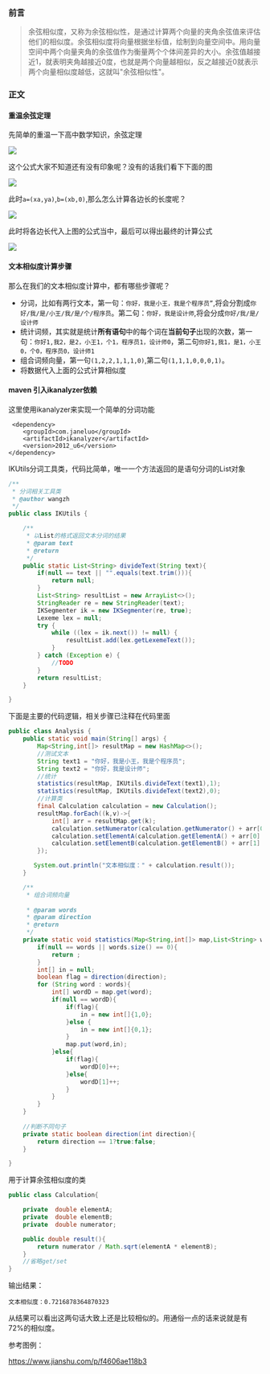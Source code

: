 ### 前言

> 余弦相似度，又称为余弦相似性，是通过计算两个向量的夹角余弦值来评估他们的相似度。余弦相似度将向量根据坐标值，绘制到向量空间中。用向量空间中两个向量夹角的余弦值作为衡量两个个体间差异的大小。余弦值越接近1，就表明夹角越接近0度，也就是两个向量越相似，反之越接近0就表示两个向量相似度越低，这就叫"余弦相似性"。

### 正文

#### 重温余弦定理

先简单的重温一下高中数学知识，余弦定理

![](https://user-gold-cdn.xitu.io/2019/5/13/16aaf41f933ad34d?w=360&h=109&f=png&s=2317)

这个公式大家不知道还有没有印象呢？没有的话我们看下下面的图


![](https://user-gold-cdn.xitu.io/2019/5/13/16aaf454fa6354af?w=442&h=294&f=png&s=8593)

此时`a=(xa,ya)`,`b=(xb,0)`,那么怎么计算各边长的长度呢？


![](https://user-gold-cdn.xitu.io/2019/5/13/16aaf4b977ccfcdf?w=466&h=370&f=png&s=130079)

此时将各边长代入上图的公式当中，最后可以得出最终的计算公式


![](https://user-gold-cdn.xitu.io/2019/5/13/16aaf4caafe25863?w=503&h=679&f=png&s=275452)


#### 文本相似度计算步骤

那么在我们的文本相似度计算中，都有哪些步骤呢？

* 分词，比如有两行文本，第一句：`你好，我是小王，我是个程序员”`,将会分割成`你好/我/是/小王/我/是/个/程序员`。第二句：`你好，我是设计师`,将会分成`你好/我/是/设计师`
* 统计词频，其实就是统计**所有语句**中的每个词在**当前句子**出现的次数，第一句：`你好1,我2，是2，小王1，个1，程序员1，设计师0`，第二句`你好1,我1，是1，小王0，个0，程序员0，设计师1`
* 组合词频向量，第一句`(1,2,2,1,1,1,0)`,第二句`(1,1,1,0,0,0,1)`。
* 将数据代入上面的公式计算相似度


#### maven 引入ikanalyzer依赖

这里使用ikanalyzer来实现一个简单的分词功能

```
 <dependency>
    <groupId>com.janeluo</groupId>
    <artifactId>ikanalyzer</artifactId>
    <version>2012_u6</version>
</dependency>
```

IKUtils分词工具类，代码比简单，唯一一个方法返回的是语句分词的List对象

```java
/**
 * 分词相关工具类
 * @author wangzh
 */
public class IKUtils {

    /**
     * 以List的格式返回文本分词的结果
     * @param text
     * @return
     */
    public static List<String> divideText(String text){
        if(null == text || "".equals(text.trim())){
            return null;
        }
        List<String> resultList = new ArrayList<>();
        StringReader re = new StringReader(text);
        IKSegmenter ik = new IKSegmenter(re, true);
        Lexeme lex = null;
        try {
            while ((lex = ik.next()) != null) {
                resultList.add(lex.getLexemeText());
            }
        } catch (Exception e) {
            //TODO
        }
        return resultList;
    }

}
```

下面是主要的代码逻辑，相关步骤已注释在代码里面

```java
public class Analysis {
    public static void main(String[] args) {
        Map<String,int[]> resultMap = new HashMap<>();
        //测试文本
        String text1 = "你好，我是小王，我是个程序员";
        String text2 = "你好，我是设计师";
        //统计
        statistics(resultMap, IKUtils.divideText(text1),1);
        statistics(resultMap, IKUtils.divideText(text2),0);
        //计算类
        final Calculation calculation = new Calculation();
        resultMap.forEach((k,v)->{
            int[] arr = resultMap.get(k);
            calculation.setNumerator(calculation.getNumerator() + arr[0] * arr[1]);
            calculation.setElementA(calculation.getElementA() + arr[0] * arr[0]);
            calculation.setElementB(calculation.getElementB() + arr[1] * arr[1]);
        });

       System.out.println("文本相似度：" + calculation.result());
    }

    /**
     * 组合词频向量
     
     * @param words
     * @param direction
     * @return
     */
    private static void statistics(Map<String,int[]> map,List<String> words ,int direction){
        if(null == words || words.size() == 0){
            return ;
        }
        int[] in = null;
        boolean flag = direction(direction);
        for (String word : words){
            int[] wordD = map.get(word);
            if(null == wordD){
                if(flag){
                    in = new int[]{1,0};
                }else {
                    in = new int[]{0,1};
                }
                map.put(word,in);
            }else{
                if(flag){
                    wordD[0]++;
                }else{
                    wordD[1]++;
                }
            }
        }
    }
    
    //判断不同句子
    private static boolean direction(int direction){
        return direction == 1?true:false;
    }

}
```

用于计算余弦相似度的类

```java
public class Calculation{

    private  double elementA;
    private  double elementB;
    private  double numerator;

    public double result(){
        return numerator / Math.sqrt(elementA * elementB);
    }
    //省略get/set
}
```
输出结果：

```
文本相似度：0.7216878364870323
```
从结果可以看出这两句话大致上还是比较相似的。用通俗一点的话来说就是有72%的相似度。

参考图例：

https://www.jianshu.com/p/f4606ae118b3




